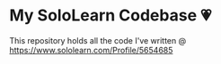 # My SoloLearn Codebase 💗

This repository holds all the code I've written @ https://www.sololearn.com/Profile/5654685
